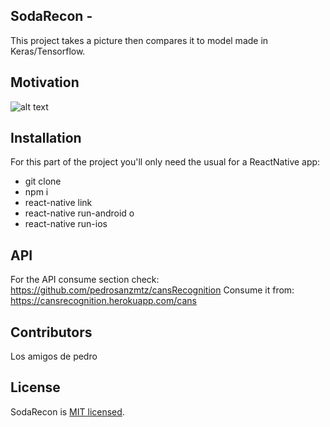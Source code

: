 ## SodaRecon -

This project takes a picture then compares it to model made in Keras/Tensorflow.

## Motivation

![alt text](https://vignette.wikia.nocookie.net/spongebob/images/f/f6/%281%29.jpg/revision/latest?cb=20150829234552)

## Installation

For this part of the project you'll only need the usual for a ReactNative app:

* git clone
* npm i
* react-native link
* react-native run-android
o
* react-native run-ios

## API
For the API consume section check: https://github.com/pedrosanzmtz/cansRecognition
Consume it from: https://cansrecognition.herokuapp.com/cans

## Contributors

Los amigos de pedro

## License

SodaRecon is [MIT licensed](./LICENSE).
